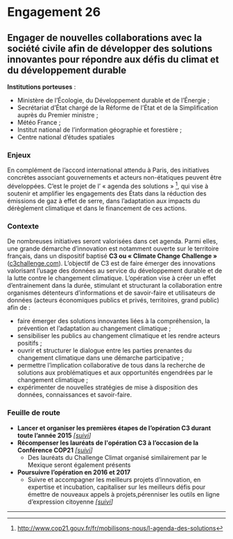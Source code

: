 # Engagement 26

## Engager de nouvelles collaborations avec la société civile afin de développer des solutions innovantes pour répondre aux défis du climat et du développement durable

**Institutions porteuses** :
- Ministère de l’Écologie, du Développement durable et de l’Énergie ;
- Secrétariat d’État chargé de la Réforme de l’État et de la Simplification auprès du Premier ministre ;
- Météo France ;
- Institut national de l’information géographie et forestière ;
- Centre national d’études spatiales

### Enjeux

En complément de l’accord international attendu à Paris, des initiatives concrètes associant gouvernements et acteurs non-étatiques peuvent être développées. C’est le projet de l’ « agenda des solutions » [^1], qui vise à soutenir et amplifier les engagements des États dans la réduction des émissions de gaz à effet de serre, dans l’adaptation aux impacts du dérèglement climatique et dans le financement de ces actions.

### Contexte

De nombreuses initiatives seront valorisées dans cet agenda. Parmi elles, une grande démarche d’innovation est notamment ouverte sur le territoire français, dans un dispositif baptisé **C3 ou « Climate Change Challenge »** ([c3challenge.com](http://c3challenge.com/)). L’objectif de C3 est de faire émerger des innovations valorisant l’usage des données au service du développement durable et de la lutte contre le changement climatique. L’opération vise à créer un effet d’entrainement dans la durée, stimulant et structurant la collaboration entre organismes détenteurs d’informations et de savoir-faire et utilisateurs de données (acteurs économiques publics et privés, territoires, grand public) afin de :

- faire émerger des solutions innovantes liées à la compréhension, la prévention et l’adaptation au changement climatique ;
- sensibiliser les publics au changement climatique et les rendre acteurs positifs ;
- ouvrir et structurer le dialogue entre les parties prenantes du changement climatique dans une démarche participative ;
- permettre l’implication collaborative de tous dans la recherche de solutions aux problématiques et aux opportunités engendrées par le changement climatique ;
- expérimenter de nouvelles stratégies de mise à disposition des données, connaissances et savoir-faire.

### Feuille de route

- **Lancer et organiser les premières étapes de l’opération C3 durant toute l’année 2015**
  _[[suivi](https://git.framasoft.org/etalab/suivi/issues/199)]_
- **Récompenser les lauréats de l'opération C3 à l’occasion de la Conférence COP21**
  _[[suivi](https://git.framasoft.org/etalab/suivi/issues/200)]_
    - Des lauréats du Challenge Climat organisé similairement par le Mexique seront également présents
- **Poursuivre l’opération en 2016 et 2017**
    - Suivre et accompagner les meilleurs projets d’innovation, en expertise et incubation, capitaliser sur les meilleurs défis pour émettre de nouveaux appels à projets,pérenniser les outils en ligne d’expression citoyenne
      _[[suivi](https://git.framasoft.org/etalab/suivi/issues/201)]_

----

[^1]: http://www.cop21.gouv.fr/fr/mobilisons-nous/l-agenda-des-solutions

